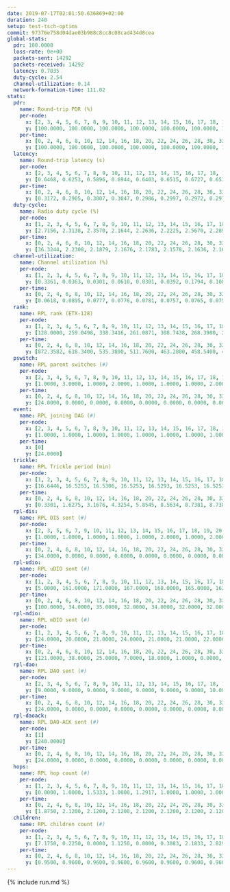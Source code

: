 ```yaml
---
date: 2019-07-17T02:01:50.636869+02:00
duration: 240
setup: test-tsch-optims
commit: 97376e758d04dae03b988c8cc8c08cad434d8cea
global-stats:
  pdr: 100.0000
  loss-rate: 0e+00
  packets-sent: 14292
  packets-received: 14292
  latency: 0.7035
  duty-cycle: 2.54
  channel-utilization: 0.14
  network-formation-time: 111.02
stats:
  pdr:
    name: Round-trip PDR (%)
    per-node:
      x: [2, 3, 4, 5, 6, 7, 8, 9, 10, 11, 12, 13, 14, 15, 16, 17, 18, 19, 20, 21, 22, 23, 24, 25]
      y: [100.0000, 100.0000, 100.0000, 100.0000, 100.0000, 100.0000, 100.0000, 100.0000, 100.0000, 100.0000, 100.0000, 100.0000, 100.0000, 100.0000, 100.0000, 100.0000, 100.0000, 100.0000, 100.0000, 100.0000, 100.0000, 100.0000, 100.0000, 100.0000]
    per-time:
      x: [0, 2, 4, 6, 8, 10, 12, 14, 16, 18, 20, 22, 24, 26, 28, 30, 32, 34, 36, 38, 40, 42, 44, 46, 48, 50, 52, 54, 56, 58, 60, 62, 64, 66, 68, 70, 72, 74, 76, 78, 80, 82, 84, 86, 88, 90, 92, 94, 96, 98, 100, 102, 104, 106, 108, 110, 112, 114, 116, 118, 120, 122, 124, 126, 128, 130, 132, 134, 136, 138, 140, 142, 144, 146, 148, 150, 152, 154, 156, 158, 160, 162, 164, 166, 168, 170, 172, 174, 176, 178, 180, 182, 184, 186, 188, 190, 192, 194, 196, 198, 200, 202, 204, 206, 208, 210, 212, 214, 216, 218, 220, 222, 224, 226, 228, 230, 232, 234, 236, 238, 240]
      y: [100.0000, 100.0000, 100.0000, 100.0000, 100.0000, 100.0000, 100.0000, 100.0000, 100.0000, 100.0000, 100.0000, 100.0000, 100.0000, 100.0000, 100.0000, 100.0000, 100.0000, 100.0000, 100.0000, 100.0000, 100.0000, 100.0000, 100.0000, 100.0000, 100.0000, 100.0000, 100.0000, 100.0000, 100.0000, 100.0000, 100.0000, 100.0000, 100.0000, 100.0000, 100.0000, 100.0000, 100.0000, 100.0000, 100.0000, 100.0000, 100.0000, 100.0000, 100.0000, 100.0000, 100.0000, 100.0000, 100.0000, 100.0000, 100.0000, 100.0000, 100.0000, 100.0000, 100.0000, 100.0000, 100.0000, 100.0000, 100.0000, 100.0000, 100.0000, 100.0000, 100.0000, 100.0000, 100.0000, 100.0000, 100.0000, 100.0000, 100.0000, 100.0000, 100.0000, 100.0000, 100.0000, 100.0000, 100.0000, 100.0000, 100.0000, 100.0000, 100.0000, 100.0000, 100.0000, 100.0000, 100.0000, 100.0000, 100.0000, 100.0000, 100.0000, 100.0000, 100.0000, 100.0000, 100.0000, 100.0000, 100.0000, 100.0000, 100.0000, 100.0000, 100.0000, 100.0000, 100.0000, 100.0000, 100.0000, 100.0000, 100.0000, 100.0000, 100.0000, 100.0000, 100.0000, 100.0000, 100.0000, 100.0000, 100.0000, 100.0000, 100.0000, 100.0000, 100.0000, 100.0000, 100.0000, 100.0000, 100.0000, 100.0000, 100.0000, 100.0000, null]
  latency:
    name: Round-trip latency (s)
    per-node:
      x: [2, 3, 4, 5, 6, 7, 8, 9, 10, 11, 12, 13, 14, 15, 16, 17, 18, 19, 20, 21, 22, 23, 24, 25]
      y: [0.6468, 0.6253, 0.5896, 0.6944, 0.6403, 0.6515, 0.6727, 0.6512, 0.6327, 0.6911, 0.6298, 0.7262, 0.7501, 0.7609, 0.6541, 0.6875, 0.6649, 0.7514, 0.7327, 0.8116, 0.7602, 0.7997, 0.8431, 0.8162]
    per-time:
      x: [0, 2, 4, 6, 8, 10, 12, 14, 16, 18, 20, 22, 24, 26, 28, 30, 32, 34, 36, 38, 40, 42, 44, 46, 48, 50, 52, 54, 56, 58, 60, 62, 64, 66, 68, 70, 72, 74, 76, 78, 80, 82, 84, 86, 88, 90, 92, 94, 96, 98, 100, 102, 104, 106, 108, 110, 112, 114, 116, 118, 120, 122, 124, 126, 128, 130, 132, 134, 136, 138, 140, 142, 144, 146, 148, 150, 152, 154, 156, 158, 160, 162, 164, 166, 168, 170, 172, 174, 176, 178, 180, 182, 184, 186, 188, 190, 192, 194, 196, 198, 200, 202, 204, 206, 208, 210, 212, 214, 216, 218, 220, 222, 224, 226, 228, 230, 232, 234, 236, 238, 240]
      y: [0.3172, 0.2905, 0.3007, 0.3047, 0.2986, 0.2997, 0.2972, 0.2973, 0.3299, 0.3095, 0.3146, 0.3100, 0.2916, 0.3075, 0.3111, 0.3336, 0.2875, 0.3056, 0.3057, 0.3049, 0.3056, 0.2808, 0.2865, 0.2862, 0.2872, 0.2916, 0.2837, 0.3029, 0.2896, 0.2965, 0.2944, 0.2859, 0.2917, 0.2993, 0.3030, 0.3075, 0.2990, 0.2938, 0.2609, 0.2674, 0.2899, 0.2746, 0.2556, 0.3115, 0.2711, 0.2958, 0.2896, 0.4013, 0.3013, 0.3008, 0.2850, 0.3019, 0.3438, 0.5730, 0.5091, 0.5078, 0.2913, 0.3268, 0.3486, 0.7225, 0.8160, 0.5730, 0.4563, 0.3128, 0.3501, 0.8876, 1.1378, 0.9678, 0.7006, 0.7008, 0.5451, 0.8905, 1.2280, 1.2336, 1.1810, 0.9544, 0.6661, 0.9397, 1.2400, 1.2459, 1.2425, 1.1613, 1.0502, 1.0801, 1.2491, 1.2398, 1.2516, 1.2505, 1.2538, 1.2143, 1.1963, 1.2009, 1.2343, 1.2143, 1.2212, 1.2489, 1.2500, 1.2117, 1.2145, 1.2285, 1.2341, 1.2365, 1.2049, 1.2306, 1.2272, 1.2366, 1.2350, 1.2204, 1.2334, 1.2284, 1.2274, 1.2349, 1.2334, 1.2344, 1.2195, 1.2173, 1.2240, 1.2127, 1.2135, 1.1468, null]
  duty-cycle:
    name: Radio duty cycle (%)
    per-node:
      x: [1, 2, 3, 4, 5, 6, 7, 8, 9, 10, 11, 12, 13, 14, 15, 16, 17, 18, 19, 20, 21, 22, 23, 24, 25]
      y: [2.7156, 2.3138, 2.3570, 2.1644, 2.2636, 2.2225, 2.5670, 2.2891, 2.3070, 2.0566, 2.3015, 2.9460, 2.5164, 2.2798, 2.3688, 2.6592, 2.4859, 2.5328, 2.4706, 2.5578, 2.5002, 2.7393, 2.6795, 2.5693, 2.6071]
    per-time:
      x: [0, 2, 4, 6, 8, 10, 12, 14, 16, 18, 20, 22, 24, 26, 28, 30, 32, 34, 36, 38, 40, 42, 44, 46, 48, 50, 52, 54, 56, 58, 60, 62, 64, 66, 68, 70, 72, 74, 76, 78, 80, 82, 84, 86, 88, 90, 92, 94, 96, 98, 100, 102, 104, 106, 108, 110, 112, 114, 116, 118, 120, 122, 124, 126, 128, 130, 132, 134, 136, 138, 140, 142, 144, 146, 148, 150, 152, 154, 156, 158, 160, 162, 164, 166, 168, 170, 172, 174, 176, 178, 180, 182, 184, 186, 188, 190, 192, 194, 196, 198, 200, 202, 204, 206, 208, 210, 212, 214, 216, 218, 220, 222, 224, 226, 228, 230, 232, 234, 236, 238]
      y: [36.3244, 2.2308, 2.1879, 2.1676, 2.1783, 2.1578, 2.1636, 2.1670, 2.1839, 2.1845, 2.1712, 2.1741, 2.1863, 2.1649, 2.2166, 2.1907, 2.1901, 2.1559, 2.1763, 2.1719, 2.1736, 2.1641, 2.1508, 2.1607, 2.1650, 2.1671, 2.1685, 2.1667, 2.1808, 2.1767, 2.1556, 2.1657, 2.1729, 2.1700, 2.1680, 2.1608, 2.1592, 2.1659, 2.1668, 2.1402, 2.1523, 2.1631, 2.1604, 2.1811, 2.1466, 2.1556, 2.1559, 2.1618, 2.1455, 2.1577, 2.1543, 2.1707, 2.1462, 2.1373, 2.1408, 2.1437, 2.1566, 2.1549, 2.1441, 2.1654, 2.1579, 2.1603, 2.1677, 2.1544, 2.1553, 2.1523, 2.1461, 2.1521, 2.1449, 2.1435, 2.1368, 2.1504, 2.1438, 2.1337, 2.1398, 2.1437, 2.1598, 2.1694, 2.1465, 2.1451, 2.1450, 2.9244, 2.8304, 3.0045, 2.4368, 2.1865, 2.1590, 2.7231, 2.4172, 2.4129, 2.4431, 2.1354, 2.1374, 2.1451, 2.1489, 2.1525, 2.1611, 2.1532, 2.1354, 2.1462, 2.1438, 2.1530, 2.1542, 2.1409, 2.1541, 2.1469, 2.1487, 2.1413, 2.1405, 2.1506, 2.1496, 2.1407, 2.1574, 2.1569, 2.1494, 2.1360, 2.1492, 2.1398, 2.1457, 2.1267]
  channel-utilization:
    name: Channel utilization (%)
    per-node:
      x: [1, 2, 3, 4, 5, 6, 7, 8, 9, 10, 11, 12, 13, 14, 15, 16, 17, 18, 19, 20, 21, 22, 23, 24, 25]
      y: [0.3361, 0.0363, 0.0301, 0.0610, 0.0301, 0.0392, 0.1794, 0.1087, 0.0325, 0.0313, 0.0312, 0.3508, 0.0456, 0.0307, 0.0376, 0.1557, 0.1382, 0.0902, 0.0348, 0.0835, 0.0359, 0.0347, 0.0329, 0.0350, 0.0334]
    per-time:
      x: [0, 2, 4, 6, 8, 10, 12, 14, 16, 18, 20, 22, 24, 26, 28, 30, 32, 34, 36, 38, 40, 42, 44, 46, 48, 50, 52, 54, 56, 58, 60, 62, 64, 66, 68, 70, 72, 74, 76, 78, 80, 82, 84, 86, 88, 90, 92, 94, 96, 98, 100, 102, 104, 106, 108, 110, 112, 114, 116, 118, 120, 122, 124, 126, 128, 130, 132, 134, 136, 138, 140, 142, 144, 146, 148, 150, 152, 154, 156, 158, 160, 162, 164, 166, 168, 170, 172, 174, 176, 178, 180, 182, 184, 186, 188, 190, 192, 194, 196, 198, 200, 202, 204, 206, 208, 210, 212, 214, 216, 218, 220, 222, 224, 226, 228, 230, 232, 234, 236, 238]
      y: [0.0618, 0.0895, 0.0777, 0.0776, 0.0781, 0.0757, 0.0765, 0.0755, 0.0825, 0.0832, 0.0796, 0.0804, 0.0837, 0.0766, 0.0937, 0.0852, 0.0842, 0.0746, 0.0807, 0.0795, 0.0809, 0.0771, 0.0707, 0.0752, 0.0771, 0.0766, 0.0787, 0.0771, 0.0840, 0.0815, 0.0749, 0.0768, 0.0790, 0.0785, 0.0781, 0.0760, 0.0758, 0.0780, 0.0798, 0.0702, 0.0718, 0.0770, 0.0729, 0.0821, 0.0710, 0.0757, 0.0739, 0.0783, 0.0708, 0.0754, 0.0742, 0.0778, 0.0716, 0.0690, 0.0713, 0.0708, 0.0758, 0.0744, 0.0708, 0.0776, 0.0751, 0.0771, 0.0803, 0.0740, 0.0748, 0.0741, 0.0715, 0.0711, 0.0699, 0.0684, 0.0679, 0.0742, 0.0713, 0.0683, 0.0707, 0.0711, 0.0754, 0.0774, 0.0733, 0.0719, 0.0723, 0.3569, 0.2995, 0.3654, 0.1735, 0.0807, 0.0756, 0.3105, 0.1169, 0.1128, 0.1402, 0.0648, 0.0685, 0.0697, 0.0709, 0.0735, 0.0769, 0.0738, 0.0687, 0.0724, 0.0710, 0.0734, 0.0761, 0.0689, 0.0745, 0.0724, 0.0728, 0.0694, 0.0708, 0.0745, 0.0739, 0.0707, 0.0739, 0.0740, 0.0735, 0.0696, 0.0740, 0.0701, 0.0710, 0.0641]
  rank:
    name: RPL rank (ETX-128)
    per-node:
      x: [1, 2, 3, 4, 5, 6, 7, 8, 9, 10, 11, 12, 13, 14, 15, 16, 17, 18, 19, 20, 21, 22, 23, 24, 25]
      y: [128.0000, 259.0498, 338.3416, 261.0871, 308.7438, 268.3900, 270.8340, 272.5975, 403.1033, 402.3320, 415.8921, 279.5296, 413.8554, 417.9170, 422.8930, 417.6488, 409.0647, 538.0913, 580.1070, 566.4298, 640.6967, 636.9712, 684.4228, 697.2227, 745.2880]
    per-time:
      x: [0, 2, 4, 6, 8, 10, 12, 14, 16, 18, 20, 22, 24, 26, 28, 30, 32, 34, 36, 38, 40, 42, 44, 46, 48, 50, 52, 54, 56, 58, 60, 62, 64, 66, 68, 70, 72, 74, 76, 78, 80, 82, 84, 86, 88, 90, 92, 94, 96, 98, 100, 102, 104, 106, 108, 110, 112, 114, 116, 118, 120, 122, 124, 126, 128, 130, 132, 134, 136, 138, 140, 142, 144, 146, 148, 150, 152, 154, 156, 158, 160, 162, 164, 166, 168, 170, 172, 174, 176, 178, 180, 182, 184, 186, 188, 190, 192, 194, 196, 198, 200, 202, 204, 206, 208, 210, 212, 214, 216, 218, 220, 222, 224, 226, 228, 230, 232, 234, 236, 238]
      y: [872.3582, 618.3400, 535.3800, 511.7600, 463.2800, 458.5400, 455.7000, 452.5800, 458.7800, 443.2200, 462.8000, 463.4800, 460.7400, 449.9200, 458.2200, 462.3462, 447.1400, 441.0000, 440.3400, 439.5400, 441.6800, 438.8600, 438.2400, 442.9608, 433.6400, 431.3800, 431.9200, 429.8600, 435.2353, 430.4400, 426.0200, 436.7400, 445.9400, 455.3600, 458.2549, 450.8400, 446.9216, 437.3333, 434.7059, 428.1800, 432.6200, 439.3800, 458.3400, 457.5686, 453.6275, 441.5800, 445.9245, 421.7059, 417.4118, 416.8200, 416.0400, 418.3200, 425.5200, 424.2200, 426.6600, 424.7000, 433.7736, 420.8200, 413.9400, 411.4400, 411.4800, 419.0000, 424.9231, 409.4902, 403.3269, 406.1000, 406.1765, 397.4000, 395.7400, 395.3725, 402.0400, 401.6800, 403.4706, 406.0000, 412.7400, 423.6923, 415.6400, 425.5000, 417.2000, 418.5400, 417.8824, 301.9443, 288.2147, 303.9339, 295.7229, 427.0588, 418.0200, 419.2000, 420.2791, 407.0810, 401.6992, 417.2400, 420.0392, 414.2745, 413.9600, 414.0000, 408.9000, 414.5686, 408.9216, 402.0200, 401.6800, 401.3529, 408.7255, 400.6800, 398.8600, 398.1400, 397.8000, 398.8600, 400.3800, 406.6863, 405.8000, 401.4600, 400.1600, 399.4800, 400.3400, 406.8462, 401.8200, 398.4800, 398.6200, 395.7200]
  pswitch:
    name: RPL parent switches (#)
    per-node:
      x: [2, 3, 4, 5, 6, 7, 8, 9, 10, 11, 12, 13, 14, 15, 16, 17, 18, 19, 20, 21, 22, 23, 24, 25]
      y: [1.0000, 3.0000, 1.0000, 2.0000, 1.0000, 1.0000, 1.0000, 2.0000, 4.0000, 1.0000, 1.0000, 2.0000, 1.0000, 3.0000, 2.0000, 1.0000, 1.0000, 4.0000, 3.0000, 5.0000, 4.0000, 7.0000, 8.0000, 11.0000]
    per-time:
      x: [0, 2, 4, 6, 8, 10, 12, 14, 16, 18, 20, 22, 24, 26, 28, 30, 32, 34, 36, 38, 40, 42, 44, 46, 48, 50, 52, 54, 56, 58, 60, 62, 64, 66, 68, 70, 72, 74, 76, 78, 80, 82, 84, 86, 88, 90, 92, 94, 96, 98, 100, 102, 104, 106, 108, 110, 112, 114, 116, 118, 120, 122, 124, 126, 128, 130, 132, 134, 136, 138, 140, 142, 144, 146, 148, 150, 152, 154, 156, 158, 160, 162, 164, 166, 168, 170, 172, 174, 176, 178, 180, 182, 184, 186, 188, 190, 192, 194, 196, 198, 200, 202, 204, 206, 208, 210, 212, 214, 216, 218, 220, 222, 224, 226, 228, 230]
      y: [24.0000, 0.0000, 0.0000, 0.0000, 0.0000, 0.0000, 0.0000, 0.0000, 0.0000, 0.0000, 0.0000, 0.0000, 0.0000, 0.0000, 0.0000, 2.0000, 0.0000, 0.0000, 0.0000, 0.0000, 0.0000, 0.0000, 0.0000, 1.0000, 0.0000, 0.0000, 0.0000, 0.0000, 1.0000, 0.0000, 0.0000, 0.0000, 0.0000, 0.0000, 1.0000, 0.0000, 1.0000, 1.0000, 1.0000, 0.0000, 0.0000, 0.0000, 0.0000, 1.0000, 1.0000, 0.0000, 3.0000, 1.0000, 1.0000, 0.0000, 0.0000, 0.0000, 0.0000, 0.0000, 0.0000, 0.0000, 3.0000, 0.0000, 0.0000, 0.0000, 0.0000, 0.0000, 2.0000, 1.0000, 2.0000, 0.0000, 1.0000, 0.0000, 0.0000, 1.0000, 0.0000, 0.0000, 1.0000, 0.0000, 0.0000, 2.0000, 0.0000, 0.0000, 0.0000, 0.0000, 1.0000, 3.0000, 1.0000, 0.0000, 0.0000, 1.0000, 0.0000, 0.0000, 1.0000, 0.0000, 1.0000, 0.0000, 1.0000, 1.0000, 0.0000, 1.0000, 0.0000, 1.0000, 1.0000, 0.0000, 0.0000, 1.0000, 1.0000, 0.0000, 0.0000, 0.0000, 0.0000, 0.0000, 0.0000, 1.0000, 0.0000, 0.0000, 0.0000, 0.0000, 0.0000, 2.0000]
  event:
    name: RPL joining DAG (#)
    per-node:
      x: [2, 3, 4, 5, 6, 7, 8, 9, 10, 11, 12, 13, 14, 15, 16, 17, 18, 19, 20, 21, 22, 23, 24, 25]
      y: [1.0000, 1.0000, 1.0000, 1.0000, 1.0000, 1.0000, 1.0000, 1.0000, 1.0000, 1.0000, 1.0000, 1.0000, 1.0000, 1.0000, 1.0000, 1.0000, 1.0000, 1.0000, 1.0000, 1.0000, 1.0000, 1.0000, 1.0000, 1.0000]
    per-time:
      x: [0]
      y: [24.0000]
  trickle:
    name: RPL Trickle period (min)
    per-node:
      x: [1, 2, 3, 4, 5, 6, 7, 8, 9, 10, 11, 12, 13, 14, 15, 16, 17, 18, 19, 20, 21, 22, 23, 24, 25]
      y: [16.6446, 16.5253, 16.5306, 16.5253, 16.5293, 16.5253, 16.5253, 16.5253, 16.5267, 16.5415, 16.5253, 17.3408, 16.5290, 16.5251, 16.5329, 16.5267, 17.3411, 16.4673, 16.5472, 16.5434, 16.5510, 16.5382, 16.5447, 16.5623, 16.4749]
    per-time:
      x: [0, 2, 4, 6, 8, 10, 12, 14, 16, 18, 20, 22, 24, 26, 28, 30, 32, 34, 36, 38, 40, 42, 44, 46, 48, 50, 52, 54, 56, 58, 60, 62, 64, 66, 68, 70, 72, 74, 76, 78, 80, 82, 84, 86, 88, 90, 92, 94, 96, 98, 100, 102, 104, 106, 108, 110, 112, 114, 116, 118, 120, 122, 124, 126, 128, 130, 132, 134, 136, 138, 140, 142, 144, 146, 148, 150, 152, 154, 156, 158, 160, 162, 164, 166, 168, 170, 172, 174, 176, 178, 180, 182, 184, 186, 188, 190, 192, 194, 196, 198, 200, 202, 204, 206, 208, 210, 212, 214, 216, 218, 220, 222, 224, 226, 228, 230, 232, 234, 236, 238]
      y: [0.3301, 1.6275, 3.1676, 4.3254, 5.8545, 8.5634, 8.7381, 8.7381, 8.9129, 15.9034, 17.4763, 17.4763, 17.4763, 17.4763, 17.4763, 17.4763, 17.4763, 17.4763, 17.4763, 17.4763, 17.4763, 17.4763, 17.4763, 17.4763, 17.4763, 17.4763, 17.4763, 17.4763, 17.4763, 17.4763, 17.4763, 17.4763, 17.4763, 17.4763, 17.4763, 17.4763, 17.4763, 17.4763, 17.4763, 17.4763, 17.4763, 17.4763, 17.4763, 17.4763, 17.4763, 17.4763, 17.4763, 17.4763, 17.4763, 17.4763, 17.4763, 17.4763, 17.4763, 17.4763, 17.4763, 17.4763, 17.4763, 17.4763, 17.4763, 17.4763, 17.4763, 17.4763, 17.4763, 17.4763, 17.4763, 17.4763, 17.4763, 17.4763, 17.4763, 17.4763, 17.4763, 17.4763, 17.4763, 17.4763, 17.4763, 17.4763, 17.4763, 17.4763, 17.4763, 17.4763, 17.4763, 17.4763, 17.4763, 17.4763, 17.4763, 17.4763, 17.4763, 17.4763, 17.4763, 17.4763, 17.4763, 17.4763, 17.4763, 17.4763, 17.4763, 17.4763, 17.4763, 17.4763, 17.4763, 17.4763, 17.4763, 17.4763, 17.4763, 17.4763, 17.4763, 17.4763, 17.4763, 17.4763, 17.4763, 17.4763, 17.4763, 17.4763, 17.4763, 17.4763, 17.4763, 17.4763, 17.4763, 17.4763, 17.4763, 17.4763]
  rpl-dis:
    name: RPL DIS sent (#)
    per-node:
      x: [2, 3, 5, 6, 7, 9, 10, 11, 12, 13, 14, 15, 16, 17, 18, 19, 20, 21, 22, 23, 24, 25]
      y: [1.0000, 1.0000, 1.0000, 1.0000, 1.0000, 2.0000, 1.0000, 2.0000, 3.0000, 1.0000, 1.0000, 2.0000, 1.0000, 5.0000, 2.0000, 1.0000, 2.0000, 2.0000, 3.0000, 2.0000, 2.0000, 3.0000]
    per-time:
      x: [0, 2, 4, 6, 8, 10, 12, 14, 16, 18, 20, 22, 24, 26, 28, 30, 32, 34, 36, 38, 40, 42, 44, 46, 48, 50, 52, 54, 56, 58, 60, 62, 64, 66, 68, 70, 72, 74, 76, 78, 80, 82, 84, 86, 88, 90, 92, 94, 96, 98, 100, 102, 104, 106, 108, 110, 112, 114, 116, 118, 120, 122, 124, 126, 128, 130, 132, 134, 136, 138, 140, 142, 144, 146, 148, 150, 152, 154, 156, 158, 160, 162, 164, 166, 168, 170, 172, 174, 176, 178, 180]
      y: [34.0000, 0.0000, 0.0000, 0.0000, 0.0000, 0.0000, 0.0000, 0.0000, 0.0000, 0.0000, 0.0000, 0.0000, 0.0000, 0.0000, 0.0000, 0.0000, 0.0000, 0.0000, 0.0000, 0.0000, 0.0000, 0.0000, 0.0000, 0.0000, 0.0000, 0.0000, 0.0000, 0.0000, 0.0000, 0.0000, 0.0000, 0.0000, 0.0000, 0.0000, 0.0000, 0.0000, 0.0000, 0.0000, 0.0000, 0.0000, 0.0000, 0.0000, 0.0000, 0.0000, 0.0000, 0.0000, 0.0000, 0.0000, 0.0000, 0.0000, 0.0000, 0.0000, 0.0000, 0.0000, 0.0000, 0.0000, 0.0000, 0.0000, 0.0000, 0.0000, 0.0000, 0.0000, 0.0000, 0.0000, 0.0000, 0.0000, 0.0000, 0.0000, 0.0000, 0.0000, 0.0000, 0.0000, 0.0000, 0.0000, 0.0000, 0.0000, 0.0000, 0.0000, 0.0000, 0.0000, 0.0000, 0.0000, 2.0000, 0.0000, 1.0000, 0.0000, 0.0000, 0.0000, 1.0000, 2.0000, 0.0000]
  rpl-udio:
    name: RPL uDIO sent (#)
    per-node:
      x: [1, 2, 3, 4, 5, 6, 7, 8, 9, 10, 11, 12, 13, 14, 15, 16, 17, 18, 19, 20, 21, 22, 23, 24, 25]
      y: [5.0000, 161.0000, 171.0000, 167.0000, 168.0000, 165.0000, 162.0000, 161.0000, 164.0000, 172.0000, 163.0000, 168.0000, 166.0000, 164.0000, 167.0000, 149.0000, 175.0000, 174.0000, 166.0000, 153.0000, 166.0000, 161.0000, 175.0000, 156.0000, 168.0000]
    per-time:
      x: [0, 2, 4, 6, 8, 10, 12, 14, 16, 18, 20, 22, 24, 26, 28, 30, 32, 34, 36, 38, 40, 42, 44, 46, 48, 50, 52, 54, 56, 58, 60, 62, 64, 66, 68, 70, 72, 74, 76, 78, 80, 82, 84, 86, 88, 90, 92, 94, 96, 98, 100, 102, 104, 106, 108, 110, 112, 114, 116, 118, 120, 122, 124, 126, 128, 130, 132, 134, 136, 138, 140, 142, 144, 146, 148, 150, 152, 154, 156, 158, 160, 162, 164, 166, 168, 170, 172, 174, 176, 178, 180, 182, 184, 186, 188, 190, 192, 194, 196, 198, 200, 202, 204, 206, 208, 210, 212, 214, 216, 218, 220, 222, 224, 226, 228, 230, 232, 234, 236, 238, 240]
      y: [100.0000, 34.0000, 35.0000, 32.0000, 34.0000, 32.0000, 32.0000, 35.0000, 35.0000, 33.0000, 35.0000, 33.0000, 31.0000, 33.0000, 37.0000, 34.0000, 33.0000, 36.0000, 33.0000, 33.0000, 35.0000, 27.0000, 34.0000, 31.0000, 34.0000, 36.0000, 26.0000, 31.0000, 30.0000, 28.0000, 35.0000, 30.0000, 39.0000, 35.0000, 29.0000, 25.0000, 32.0000, 37.0000, 27.0000, 36.0000, 34.0000, 36.0000, 29.0000, 31.0000, 26.0000, 33.0000, 34.0000, 34.0000, 30.0000, 35.0000, 30.0000, 33.0000, 28.0000, 34.0000, 27.0000, 34.0000, 28.0000, 32.0000, 34.0000, 33.0000, 29.0000, 36.0000, 34.0000, 33.0000, 26.0000, 29.0000, 38.0000, 31.0000, 29.0000, 34.0000, 34.0000, 30.0000, 31.0000, 34.0000, 27.0000, 35.0000, 31.0000, 31.0000, 34.0000, 30.0000, 35.0000, 42.0000, 32.0000, 34.0000, 37.0000, 32.0000, 32.0000, 30.0000, 45.0000, 33.0000, 35.0000, 34.0000, 34.0000, 33.0000, 30.0000, 31.0000, 31.0000, 33.0000, 35.0000, 30.0000, 30.0000, 34.0000, 34.0000, 30.0000, 32.0000, 30.0000, 38.0000, 34.0000, 33.0000, 27.0000, 31.0000, 32.0000, 32.0000, 30.0000, 32.0000, 34.0000, 35.0000, 28.0000, 31.0000, 32.0000, 2.0000]
  rpl-mdio:
    name: RPL mDIO sent (#)
    per-node:
      x: [1, 2, 3, 4, 5, 6, 7, 8, 9, 10, 11, 12, 13, 14, 15, 16, 17, 18, 19, 20, 21, 22, 23, 24, 25]
      y: [24.0000, 20.0000, 21.0000, 24.0000, 21.0000, 21.0000, 22.0000, 22.0000, 21.0000, 21.0000, 22.0000, 23.0000, 21.0000, 21.0000, 20.0000, 21.0000, 21.0000, 23.0000, 22.0000, 24.0000, 22.0000, 21.0000, 20.0000, 22.0000, 25.0000]
    per-time:
      x: [0, 2, 4, 6, 8, 10, 12, 14, 16, 18, 20, 22, 24, 26, 28, 30, 32, 34, 36, 38, 40, 42, 44, 46, 48, 50, 52, 54, 56, 58, 60, 62, 64, 66, 68, 70, 72, 74, 76, 78, 80, 82, 84, 86, 88, 90, 92, 94, 96, 98, 100, 102, 104, 106, 108, 110, 112, 114, 116, 118, 120, 122, 124, 126, 128, 130, 132, 134, 136, 138, 140, 142, 144, 146, 148, 150, 152, 154, 156, 158, 160, 162, 164, 166, 168, 170, 172, 174, 176, 178, 180, 182, 184, 186, 188, 190, 192, 194, 196, 198, 200, 202, 204, 206, 208, 210, 212, 214, 216, 218, 220, 222, 224, 226, 228, 230, 232, 234, 236, 238]
      y: [121.0000, 38.0000, 25.0000, 7.0000, 18.0000, 1.0000, 0.0000, 9.0000, 11.0000, 5.0000, 0.0000, 0.0000, 0.0000, 5.0000, 6.0000, 6.0000, 3.0000, 5.0000, 0.0000, 0.0000, 0.0000, 0.0000, 6.0000, 7.0000, 1.0000, 7.0000, 4.0000, 0.0000, 0.0000, 0.0000, 0.0000, 5.0000, 10.0000, 3.0000, 3.0000, 4.0000, 0.0000, 0.0000, 0.0000, 0.0000, 7.0000, 4.0000, 5.0000, 9.0000, 0.0000, 0.0000, 0.0000, 0.0000, 3.0000, 3.0000, 7.0000, 8.0000, 4.0000, 0.0000, 0.0000, 0.0000, 0.0000, 6.0000, 6.0000, 5.0000, 4.0000, 4.0000, 0.0000, 0.0000, 0.0000, 1.0000, 4.0000, 6.0000, 4.0000, 7.0000, 3.0000, 0.0000, 0.0000, 0.0000, 2.0000, 5.0000, 7.0000, 6.0000, 3.0000, 2.0000, 0.0000, 1.0000, 0.0000, 4.0000, 6.0000, 8.0000, 6.0000, 0.0000, 1.0000, 0.0000, 1.0000, 0.0000, 2.0000, 6.0000, 7.0000, 5.0000, 4.0000, 0.0000, 0.0000, 0.0000, 2.0000, 7.0000, 4.0000, 6.0000, 5.0000, 0.0000, 0.0000, 1.0000, 1.0000, 3.0000, 5.0000, 2.0000, 6.0000, 7.0000, 1.0000, 0.0000, 0.0000, 0.0000, 4.0000, 5.0000]
  rpl-dao:
    name: RPL DAO sent (#)
    per-node:
      x: [2, 3, 4, 5, 6, 7, 8, 9, 10, 11, 12, 13, 14, 15, 16, 17, 18, 19, 20, 21, 22, 23, 24, 25]
      y: [9.0000, 9.0000, 9.0000, 9.0000, 9.0000, 9.0000, 9.0000, 10.0000, 11.0000, 9.0000, 9.0000, 9.0000, 9.0000, 10.0000, 9.0000, 10.0000, 9.0000, 11.0000, 11.0000, 11.0000, 10.0000, 12.0000, 13.0000, 14.0000]
    per-time:
      x: [0, 2, 4, 6, 8, 10, 12, 14, 16, 18, 20, 22, 24, 26, 28, 30, 32, 34, 36, 38, 40, 42, 44, 46, 48, 50, 52, 54, 56, 58, 60, 62, 64, 66, 68, 70, 72, 74, 76, 78, 80, 82, 84, 86, 88, 90, 92, 94, 96, 98, 100, 102, 104, 106, 108, 110, 112, 114, 116, 118, 120, 122, 124, 126, 128, 130, 132, 134, 136, 138, 140, 142, 144, 146, 148, 150, 152, 154, 156, 158, 160, 162, 164, 166, 168, 170, 172, 174, 176, 178, 180, 182, 184, 186, 188, 190, 192, 194, 196, 198, 200, 202, 204, 206, 208, 210, 212, 214, 216, 218, 220, 222, 224, 226, 228, 230, 232, 234, 236, 238]
      y: [24.0000, 0.0000, 0.0000, 0.0000, 0.0000, 0.0000, 0.0000, 0.0000, 0.0000, 0.0000, 0.0000, 0.0000, 0.0000, 0.0000, 24.0000, 2.0000, 0.0000, 0.0000, 0.0000, 0.0000, 0.0000, 0.0000, 0.0000, 1.0000, 0.0000, 0.0000, 0.0000, 0.0000, 21.0000, 2.0000, 0.0000, 0.0000, 0.0000, 0.0000, 1.0000, 0.0000, 1.0000, 2.0000, 1.0000, 0.0000, 0.0000, 0.0000, 7.0000, 13.0000, 1.0000, 0.0000, 3.0000, 1.0000, 1.0000, 1.0000, 0.0000, 2.0000, 0.0000, 0.0000, 0.0000, 0.0000, 7.0000, 11.0000, 0.0000, 0.0000, 1.0000, 1.0000, 3.0000, 2.0000, 2.0000, 1.0000, 1.0000, 0.0000, 0.0000, 1.0000, 2.0000, 11.0000, 2.0000, 0.0000, 0.0000, 2.0000, 3.0000, 2.0000, 2.0000, 0.0000, 2.0000, 4.0000, 1.0000, 1.0000, 0.0000, 10.0000, 1.0000, 1.0000, 1.0000, 0.0000, 3.0000, 2.0000, 2.0000, 1.0000, 0.0000, 5.0000, 1.0000, 2.0000, 1.0000, 4.0000, 5.0000, 1.0000, 2.0000, 1.0000, 1.0000, 1.0000, 2.0000, 1.0000, 0.0000, 4.0000, 0.0000, 1.0000, 1.0000, 3.0000, 6.0000, 3.0000, 1.0000, 1.0000, 0.0000, 2.0000]
  rpl-daoack:
    name: RPL DAO-ACK sent (#)
    per-node:
      x: [1]
      y: [240.0000]
    per-time:
      x: [0, 2, 4, 6, 8, 10, 12, 14, 16, 18, 20, 22, 24, 26, 28, 30, 32, 34, 36, 38, 40, 42, 44, 46, 48, 50, 52, 54, 56, 58, 60, 62, 64, 66, 68, 70, 72, 74, 76, 78, 80, 82, 84, 86, 88, 90, 92, 94, 96, 98, 100, 102, 104, 106, 108, 110, 112, 114, 116, 118, 120, 122, 124, 126, 128, 130, 132, 134, 136, 138, 140, 142, 144, 146, 148, 150, 152, 154, 156, 158, 160, 162, 164, 166, 168, 170, 172, 174, 176, 178, 180, 182, 184, 186, 188, 190, 192, 194, 196, 198, 200, 202, 204, 206, 208, 210, 212, 214, 216, 218, 220, 222, 224, 226, 228, 230, 232, 234, 236, 238]
      y: [24.0000, 0.0000, 0.0000, 0.0000, 0.0000, 0.0000, 0.0000, 0.0000, 0.0000, 0.0000, 0.0000, 0.0000, 0.0000, 0.0000, 24.0000, 2.0000, 0.0000, 0.0000, 0.0000, 0.0000, 0.0000, 0.0000, 0.0000, 1.0000, 0.0000, 0.0000, 0.0000, 0.0000, 21.0000, 2.0000, 0.0000, 0.0000, 0.0000, 0.0000, 1.0000, 0.0000, 1.0000, 2.0000, 1.0000, 0.0000, 0.0000, 0.0000, 7.0000, 13.0000, 1.0000, 0.0000, 3.0000, 1.0000, 1.0000, 1.0000, 0.0000, 2.0000, 0.0000, 0.0000, 0.0000, 0.0000, 7.0000, 11.0000, 0.0000, 0.0000, 1.0000, 1.0000, 3.0000, 2.0000, 2.0000, 1.0000, 1.0000, 0.0000, 0.0000, 1.0000, 2.0000, 11.0000, 2.0000, 0.0000, 0.0000, 2.0000, 3.0000, 2.0000, 2.0000, 0.0000, 2.0000, 4.0000, 1.0000, 1.0000, 0.0000, 10.0000, 1.0000, 1.0000, 1.0000, 0.0000, 3.0000, 2.0000, 2.0000, 1.0000, 0.0000, 5.0000, 1.0000, 2.0000, 1.0000, 4.0000, 5.0000, 1.0000, 2.0000, 1.0000, 1.0000, 1.0000, 2.0000, 1.0000, 0.0000, 4.0000, 0.0000, 1.0000, 1.0000, 3.0000, 6.0000, 3.0000, 1.0000, 1.0000, 0.0000, 2.0000]
  hops:
    name: RPL hop count (#)
    per-node:
      x: [1, 2, 3, 4, 5, 6, 7, 8, 9, 10, 11, 12, 13, 14, 15, 16, 17, 18, 19, 20, 21, 22, 23, 24, 25]
      y: [0.0000, 1.0000, 1.5333, 1.0000, 1.2917, 1.0000, 1.0000, 1.0000, 2.0000, 2.0000, 2.0000, 1.0000, 2.0000, 2.0000, 2.0000, 2.0000, 2.0000, 2.0000, 3.0000, 3.0000, 3.1172, 3.0000, 3.5774, 3.6318, 3.8452]
    per-time:
      x: [0, 2, 4, 6, 8, 10, 12, 14, 16, 18, 20, 22, 24, 26, 28, 30, 32, 34, 36, 38, 40, 42, 44, 46, 48, 50, 52, 54, 56, 58, 60, 62, 64, 66, 68, 70, 72, 74, 76, 78, 80, 82, 84, 86, 88, 90, 92, 94, 96, 98, 100, 102, 104, 106, 108, 110, 112, 114, 116, 118, 120, 122, 124, 126, 128, 130, 132, 134, 136, 138, 140, 142, 144, 146, 148, 150, 152, 154, 156, 158, 160, 162, 164, 166, 168, 170, 172, 174, 176, 178, 180, 182, 184, 186, 188, 190, 192, 194, 196, 198, 200, 202, 204, 206, 208, 210, 212, 214, 216, 218, 220, 222, 224, 226, 228, 230, 232, 234, 236, 238]
      y: [1.8750, 2.1200, 2.1200, 2.1200, 2.1200, 2.1200, 2.1200, 2.1200, 2.1200, 2.1200, 2.1200, 2.1200, 2.1200, 2.1200, 2.1200, 2.1600, 2.1600, 2.1600, 2.1600, 2.1600, 2.1600, 2.1600, 2.1600, 2.1400, 2.1200, 2.1200, 2.1200, 2.1200, 2.1200, 2.0800, 2.0800, 2.0800, 2.0800, 2.0800, 2.0800, 2.0400, 2.0400, 2.0400, 2.0400, 2.0400, 2.0400, 2.0400, 2.0400, 2.0400, 2.0400, 2.0000, 1.9800, 1.9200, 1.9200, 1.9200, 1.9200, 1.9200, 1.9200, 1.9200, 1.9200, 1.9200, 1.9600, 2.0000, 2.0000, 2.0000, 2.0000, 2.0000, 1.9800, 1.9600, 1.9000, 1.8800, 1.8800, 1.8800, 1.8800, 1.8800, 1.8800, 1.8800, 1.8800, 1.8800, 1.8800, 1.8800, 1.9200, 1.9200, 1.9200, 1.9200, 1.9200, 1.9200, 1.9600, 1.9600, 1.9600, 2.0000, 2.0000, 2.0000, 2.0000, 2.0000, 1.9800, 1.9600, 1.9600, 1.9600, 1.9600, 1.9800, 2.0000, 2.0000, 1.9400, 1.9200, 1.9200, 1.9200, 1.9200, 1.9200, 1.9200, 1.9200, 1.9200, 1.9200, 1.9200, 1.9600, 1.9600, 1.9600, 1.9600, 1.9600, 1.9600, 1.9600, 1.8800, 1.8800, 1.8800, 1.8800]
  children:
    name: RPL children count (#)
    per-node:
      x: [1, 2, 3, 4, 5, 6, 7, 8, 9, 10, 11, 12, 13, 14, 15, 16, 17, 18, 19, 20, 21, 22, 23, 24, 25]
      y: [7.1750, 0.2250, 0.0000, 1.1250, 0.0000, 0.3083, 2.1833, 2.8292, 0.0000, 0.0000, 0.0000, 3.1417, 0.3542, 0.0000, 0.1667, 2.2594, 0.6946, 1.5439, 0.0502, 1.5816, 0.0460, 0.1088, 0.0628, 0.1297, 0.0000]
    per-time:
      x: [0, 2, 4, 6, 8, 10, 12, 14, 16, 18, 20, 22, 24, 26, 28, 30, 32, 34, 36, 38, 40, 42, 44, 46, 48, 50, 52, 54, 56, 58, 60, 62, 64, 66, 68, 70, 72, 74, 76, 78, 80, 82, 84, 86, 88, 90, 92, 94, 96, 98, 100, 102, 104, 106, 108, 110, 112, 114, 116, 118, 120, 122, 124, 126, 128, 130, 132, 134, 136, 138, 140, 142, 144, 146, 148, 150, 152, 154, 156, 158, 160, 162, 164, 166, 168, 170, 172, 174, 176, 178, 180, 182, 184, 186, 188, 190, 192, 194, 196, 198, 200, 202, 204, 206, 208, 210, 212, 214, 216, 218, 220, 222, 224, 226, 228, 230, 232, 234, 236, 238]
      y: [0.9500, 0.9600, 0.9600, 0.9600, 0.9600, 0.9600, 0.9600, 0.9600, 0.9600, 0.9600, 0.9600, 0.9600, 0.9600, 0.9600, 0.9600, 0.9600, 0.9600, 0.9600, 0.9600, 0.9600, 0.9600, 0.9600, 0.9600, 0.9600, 0.9600, 0.9600, 0.9600, 0.9600, 0.9600, 0.9600, 0.9600, 0.9600, 0.9600, 0.9600, 0.9600, 0.9600, 0.9600, 0.9600, 0.9600, 0.9600, 0.9600, 0.9600, 0.9600, 0.9600, 0.9600, 0.9600, 0.9600, 0.9600, 0.9600, 0.9600, 0.9600, 0.9600, 0.9600, 0.9600, 0.9600, 0.9600, 0.9600, 0.9600, 0.9600, 0.9600, 0.9600, 0.9600, 0.9600, 0.9600, 0.9600, 0.9600, 0.9600, 0.9600, 0.9600, 0.9600, 0.9600, 0.9600, 0.9600, 0.9600, 0.9600, 0.9600, 0.9600, 0.9600, 0.9600, 0.9600, 0.9600, 0.9600, 0.9600, 0.9600, 0.9600, 0.9600, 0.9600, 0.9600, 0.9600, 0.9600, 0.9600, 0.9600, 0.9600, 0.9600, 0.9600, 0.9600, 0.9600, 0.9600, 0.9600, 0.9600, 0.9600, 0.9600, 0.9600, 0.9600, 0.9600, 0.9600, 0.9600, 0.9600, 0.9600, 0.9600, 0.9600, 0.9600, 0.9600, 0.9600, 0.9600, 0.9600, 0.9600, 0.9600, 0.9600, 0.9600]
---
```


{% include run.md %}
